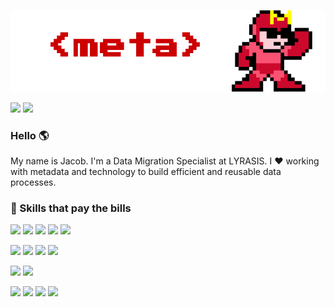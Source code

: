 ![meta banner](https://github.com/eightBitter/eightBitter/blob/master/meta-2.png)

[![](https://img.shields.io/badge/-jacobshelby-blue?style=flat-square&logo=linkedin)](https://www.linkedin.com/in/jacobshelby/)
[![](https://img.shields.io/badge/-eightBitter-%23181717?style=flat-square&logo=github)](https://github.com/eightBitter)

### Hello 🌎

My name is Jacob. I'm a Data Migration Specialist at LYRASIS. I :heart: working with metadata and technology to build efficient and reusable data processes.

### 💪 Skills that pay the bills

<!-- ![](https://img.shields.io/badge/-data-666666?style=flat-square)  -->
![](https://img.shields.io/badge/-data%20transformation-blue?style=flat-square)
![](https://img.shields.io/badge/-data%20mapping-blue?style=flat-square)
![](https://img.shields.io/badge/-data%20normalization-blue?style=flat-square)
![](https://img.shields.io/badge/-data%20analysis-blue?style=flat-square)
![](https://img.shields.io/badge/-documentation-blue?style=flat-square)

<!-- ![](https://img.shields.io/badge/-coding-666666?style=flat-square) -->
![](https://img.shields.io/badge/-python-purple?style=flat-square&logo=python&logoColor=white)
![](https://img.shields.io/badge/-ruby-purple?style=flat-square&logo=ruby&logoColor=white)
![](https://img.shields.io/badge/-php-purple?style=flat-square&logo=php&logoColor=white)
![](https://img.shields.io/badge/-sql-purple?style=flat-square)

![](https://img.shields.io/badge/-OpenRefine-66CC33?style=flat-square)
![](https://img.shields.io/badge/-MySQL-66CC33?style=flat-square&logo=mysql&logoColor=white)

<!-- ![](https://img.shields.io/badge/-soft-666666?style=flat-square)-->
![](https://img.shields.io/badge/-empathy-red?style=flat-square)
![](https://img.shields.io/badge/-critical%20analysis-red?style=flat-square)
![](https://img.shields.io/badge/-effective%20communication-red?style=flat-square)
![](https://img.shields.io/badge/-process%20design-red?style=flat-square)

<!--
**eightBitter/eightBitter** is a ✨ _special_ ✨ repository because its `README.md` (this file) appears on your GitHub profile.

Here are some ideas to get you started:

- 🔭 I’m currently working on ...
- 🌱 I’m currently learning ...
- 👯 I’m looking to collaborate on ...
- 🤔 I’m looking for help with ...
- 💬 Ask me about ...
- 📫 How to reach me: ...
- 😄 Pronouns: ...
- ⚡ Fun fact: ...
-->
